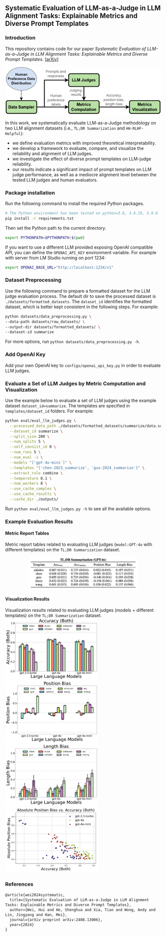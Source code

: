 ## Systematic Evaluation of LLM-as-a-Judge in LLM Alignment Tasks: Explainable Metrics and Diverse Prompt Templates

### Introduction

This repository contains code for our paper _Systematic Evaluation of LLM-as-a-Judge in LLM Alignment Tasks: Explainable Metrics and Diverse Prompt Templates_. \[[arXiv](https://arxiv.org/pdf/2408.13006)\]

![Evaluation Framework](./example_results/framework.jpg)

In this work, we systematically evaluate LLM-as-a-Judge methodology on two LLM alignment datasets (i.e., `TL;DR Summarization` and `HH-RLHF-Helpful`):

- we define evaluation metrics with improved theoretical interpretability.
- we develop a framework to evaluate, compare, and visualize the reliability and alignment of LLM judges.
- we investigate the effect of diverse prompt templates on LLM-judge reliability.
- our results indicate a significant impact of prompt templates on LLM judge performance, as well as a mediocre alignment level between the tested LLM judges and human evaluators.

### Package installation

Run the following command to install the required Python packages.

```bash
# The Python environment has been tested on python=3.8, 3.8.19, 3.9.6
pip install -r requirements.txt
```

Then set the Python path to the current directory.

```bash
export PYTHONPATH=$PYTHONPATH:$(pwd)
```
If you want to use a different LLM provided exposing OpenAI compatible API, you can define the `OPENAI_API_KEY` environment variable. For example with server from LM Studio running on port 1234:

```bash
export OPENAI_BASE_URL="http://localhost:1234/v1"
```


### Dataset Preprocessing

Use the following command to prepare a formatted dataset for the LLM judge evaluation process.
The default dir to save the processed dataset is `./datasets/formatted_datasets`.
The `dataset_id` identifies the formatted dataset, which is better kept consistent in the following steps.
For example:

```bash
python datasets/data_preprocessing.py \
--data-path datasets/raw_datasets/ \
--output-dir datasets/formatted_datasets/ \
--dataset-id summarize
```

For more options, run `python datasets/data_preprocessing.py -h`.

### Add OpenAI Key

Add your own OpenAI key to `configs/openai_api_key.py` in order to evaluate LLM judges.

### Evaluate a Set of LLM Judges by Metric Computation and Visualization

Use the example below to evaluate a set of LLM judges using the example dataset `dataset_id=summarize`.
The templates are specified in `templates/dataset_id` folders. For example:

```bash
python eval/eval_llm_judges.py \
  --processed_data_path ./datasets/formatted_datasets/summarize/data.summarize.xxxx_xx_xx.jsonl \
  --dataset_id summarize \
  --split_size 200 \
  --num_splits 5 \
  --self_consist_id 0 \
  --num_runs 5 \
  --num_eval -1 \
  --models "['gpt-4o-mini']" \
  --templates "['chen-2023_summarize', 'guo-2024_summarize']" \
  --extract_rule combine \
  --temperature 0.1 \
  --num_workers 8 \
  --use_cache_samples \
  --use_cache_results \
  --cache_dir ./outputs/
```

Run `python eval/eval_llm_judges.py -h` to see all the available options.

### Example Evaluation Results

#### Metric Report Tables

Metric report tables related to evaluating LLM judges (`model:GPT-4o` with different templates) on the `TL;DR Summarization` dataset.

<div style="display: grid; grid-template-columns: repeat(1, 1fr); gap: 2px; text-align: center;" >
  <div>
    <img src="./example_results/metrics_table.jpg" alt="Accuracy (Both)" style="width:70%;">
  </div>
</div>

#### Visualization Results

Visualization results related to evaluating LLM judges (models + different templates) on the `TL;DR Summarization` dataset.\
<img src="./example_results/accuracy_both_summary.png" width="300"/>   <img src="./example_results/position_bias_summary.png" width="300"/>
<img src="./example_results/length_bias_summary.png" width="300"/>   <img src="./example_results/position_bias_accuracy_summary.png" width="300"/>

### References

```
@article{wei2024systematic,
  title={Systematic Evaluation of LLM-as-a-Judge in LLM Alignment Tasks: Explainable Metrics and Diverse Prompt Templates},
  author={Wei, Hui and He, Shenghua and Xia, Tian and Wong, Andy and Lin, Jingyang and Han, Mei},
  journal={arXiv preprint arXiv:2408.13006},
  year={2024}
}
```
